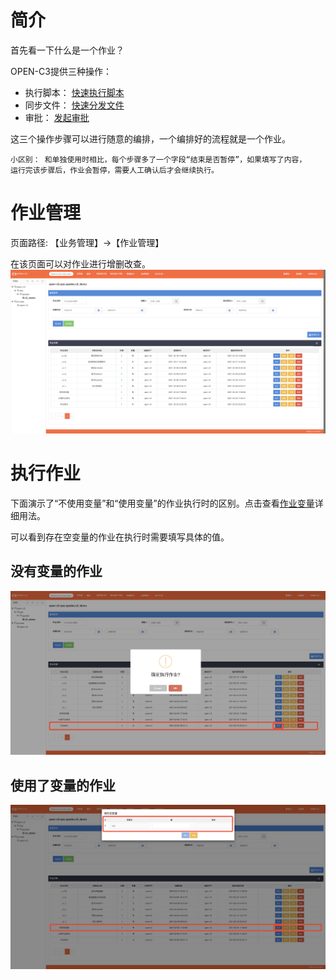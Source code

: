 # 简介

首先看一下什么是一个作业？

OPEN-C3提供三种操作：
* 执行脚本： [快速执行脚本](/快速执行脚本/README.md)
* 同步文件： [快速分发文件](/快速分发文件/README.md)
* 审批： [发起审批](/发起审批/README.md)

这三个操作步骤可以进行随意的编排，一个编排好的流程就是一个作业。

```
小区别： 和单独使用时相比，每个步骤多了一个字段“结束是否暂停”，如果填写了内容，
运行完该步骤后，作业会暂停，需要人工确认后才会继续执行。
```

# 作业管理

页面路径: 【业务管理】->【作业管理】

在该页面可以对作业进行增删改查。
![作业任务列表](/作业任务/images/作业任务列表.png)

# 执行作业

下面演示了“不使用变量”和“使用变量”的作业执行时的区别。点击查看[作业变量](/作业变量/README.md)详细用法。

可以看到存在空变量的作业在执行时需要填写具体的值。

## 没有变量的作业

![执行作业无变量](/作业任务/images/执行作业无变量.png)

## 使用了变量的作业

![执行作业有变量](/作业任务/images/执行作业有变量.png)